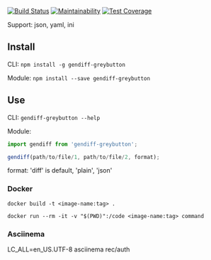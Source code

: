 [![Build Status][build-badge]][build]
[![Maintainability](https://api.codeclimate.com/v1/badges/68d794455d2f7b7e82db/maintainability)](https://codeclimate.com/github/greybutton/project-lvl2-s221/maintainability)
[![Test Coverage](https://api.codeclimate.com/v1/badges/68d794455d2f7b7e82db/test_coverage)](https://codeclimate.com/github/greybutton/project-lvl2-s221/test_coverage)

Support: json, yaml, ini

## Install 

CLI: `npm install -g gendiff-greybutton`

Module: `npm install --save gendiff-greybutton`

## Use

CLI: `gendiff-greybutton --help`

Module:

```js
import gendiff from 'gendiff-greybutton';

gendiff(path/to/file/1, path/to/file/2, format);
```

format: 'diff' is default, 'plain', 'json'

### Docker

`docker build -t <image-name:tag> .`

`docker run --rm -it -v "$(PWD)":/code <image-name:tag> command`

### Asciinema

LC_ALL=en_US.UTF-8 asciinema rec/auth

[build-badge]: https://img.shields.io/travis/greybutton/project-lvl2-s221.svg?style=flat-square
[build]: https://travis-ci.org/greybutton/project-lvl2-s221
